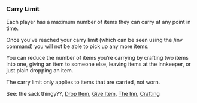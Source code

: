 ### Carry Limit
Each player has a maximum number of items they can carry at any point in time.

Once you’ve reached your carry limit (which can be seen using the /inv command) you will not be able to pick up any
  more items.

You can reduce the number of items you’re carrying by crafting two items into one, giving an item to someone else,
  leaving items at the innkeeper, or just plain dropping an item.

The carry limit only applies to items that are carried, not worn.

See: the sack thingy??, [Drop Item](drop_item.md), [Give Item](give_item.md), [The Inn](/docs/locations/inn), [Crafting](/docs/locations/blacksmith/crafting.md)


